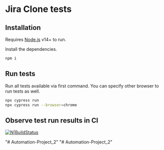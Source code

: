 # Jira Clone tests

## Installation

Requires [Node.js](https://nodejs.org/) v14+ to run.

Install the dependencies.

```sh
npm i
```

## Run tests

Run all tests available via first command.
You can specify other browser to run tests as well.

```sh
npx cypress run
npx cypress run --browser=chrome
```

## Observe test run results in CI
[![N|BuildStatus](https://iili.io/QOkZWQ.png)](https://freeimage.host/i/QOkZWQ)

"# Automation-Project_2" 
"# Automation-Project_2" 
